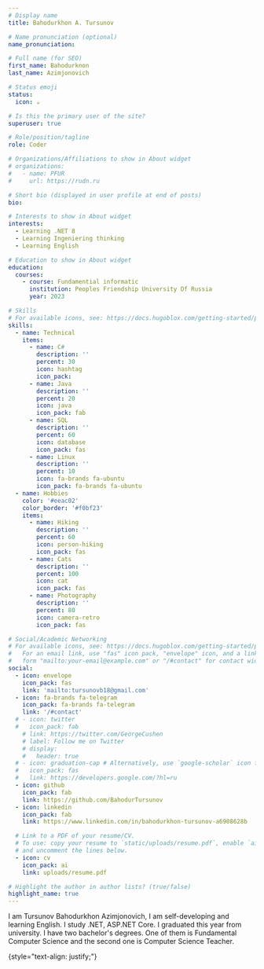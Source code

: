 ```yaml
---
# Display name
title: Bahodurkhon A. Tursunov

# Name pronunciation (optional)
name_pronunciation:

# Full name (for SEO)
first_name: Bahodurknon
last_name: Azimjonovich

# Status emoji
status: 
  icon: ☕️

# Is this the primary user of the site?
superuser: true

# Role/position/tagline
role: Coder

# Organizations/Affiliations to show in About widget
# organizations:
#   - name: PFUR
#     url: https://rudn.ru

# Short bio (displayed in user profile at end of posts)
bio: 

# Interests to show in About widget
interests:
  - Learning .NET 8
  - Learning Ingeniering thinking
  - Learning English 

# Education to show in About widget
education:
  courses:
    - course: Fundamential informatic
      institution: Peoples Friendship University Of Russia
      year: 2023

# Skills
# For available icons, see: https://docs.hugoblox.com/getting-started/page-builder/#icons
skills:
  - name: Technical
    items:
      - name: C#
        description: ''
        percent: 30
        icon: hashtag
        icon_pack: 
      - name: Java
        description: ''
        percent: 20
        icon: java
        icon_pack: fab
      - name: SQL
        description: ''
        percent: 60
        icon: database
        icon_pack: fas
      - name: Linux
        description: ''
        percent: 10
        icon: fa-brands fa-ubuntu
        icon_pack: fa-brands fa-ubuntu
  - name: Hobbies
    color: '#eeac02'
    color_border: '#f0bf23'
    items:
      - name: Hiking
        description: ''
        percent: 60
        icon: person-hiking
        icon_pack: fas
      - name: Cats
        description: ''
        percent: 100
        icon: cat
        icon_pack: fas
      - name: Photography
        description: ''
        percent: 80
        icon: camera-retro
        icon_pack: fas

# Social/Academic Networking
# For available icons, see: https://docs.hugoblox.com/getting-started/page-builder/#icons
#   For an email link, use "fas" icon pack, "envelope" icon, and a link in the
#   form "mailto:your-email@example.com" or "/#contact" for contact widget.
social:
  - icon: envelope
    icon_pack: fas
    link: 'mailto:tursunovb18@gmail.com'
  - icon: fa-brands fa-telegram
    icon_pack: fa-brands fa-telegram
    link: '/#contact'
  # - icon: twitter
  #   icon_pack: fab
    # link: https://twitter.com/GeorgeCushen
    # label: Follow me on Twitter
    # display:
    #   header: true
  # - icon: graduation-cap # Alternatively, use `google-scholar` icon from `ai` icon pack
  #   icon_pack: fas
  #   link: https://developers.google.com/?hl=ru
  - icon: github
    icon_pack: fab
    link: https://github.com/BahodurTursunov
  - icon: linkedin
    icon_pack: fab
    link: https://www.linkedin.com/in/bahodurkhon-tursunov-a6908628b

  # Link to a PDF of your resume/CV.
  # To use: copy your resume to `static/uploads/resume.pdf`, enable `ai` icons in `params.yaml`,
  # and uncomment the lines below.
  - icon: cv
    icon_pack: ai
    link: uploads/resume.pdf

# Highlight the author in author lists? (true/false)
highlight_name: true
---
```


I am Tursunov Bahodurkhon Azimjonovich, I am self-developing and learning English. I study .NET, ASP.NET Core. I graduated this year from university. I have two bachelor's degrees. One of them is Fundamental Computer Science and the second one is Computer Science Teacher.
<!-- Chien Shiung Wu is a professor of artificial intelligence at the Stanford AI Lab. Her research interests include distributed robotics, mobile computing and programmable matter. She leads the Robotic Neurobiology group, which develops self-reconfiguring robots, systems of self-organizing robots, and mobile sensor networks. -->
{style="text-align: justify;"}
